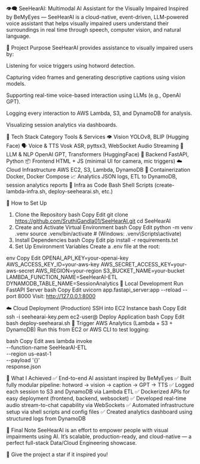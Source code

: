 👁️‍🗨️ SeeHearAI: Multimodal AI Assistant for the Visually Impaired
Inspired by BeMyEyes — SeeHearAI is a cloud-native, event-driven, LLM-powered voice assistant that helps visually impaired users understand their surroundings in real time through speech, computer vision, and natural language.

🚀 Project Purpose
SeeHearAI provides assistance to visually impaired users by:

Listening for voice triggers using hotword detection.

Capturing video frames and generating descriptive captions using vision models.

Supporting real-time voice-based interaction using LLMs (e.g., OpenAI GPT).

Logging every interaction to AWS Lambda, S3, and DynamoDB for analysis.

Visualizing session analytics via dashboards.

🧰 Tech Stack
Category	Tools & Services
👁️ Vision	YOLOv8, BLIP (Hugging Face)
🗣️ Voice & TTS	Vosk ASR, pyttsx3, WebSocket Audio Streaming
🧠 LLM & NLP	OpenAI GPT, Transformers (HuggingFace)
🧱 Backend	FastAPI, Python
📦 Frontend	HTML + JS (minimal UI for camera, mic triggers)
☁️ Cloud Infrastructure	AWS EC2, S3, Lambda, DynamoDB
🐳 Containerization	Docker, Docker Compose
📈 Analytics	JSON logs, ETL to DynamoDB, session analytics reports
📁 Infra as Code	Bash Shell Scripts (create-lambda-infra.sh, deploy-seehearai.sh, etc.)

🔧 How to Set Up
1. Clone the Repository
bash
Copy
Edit
git clone https://github.com/SruthiGandla01/SeeHearAI.git
cd SeeHearAI
2. Create and Activate Virtual Environment
bash
Copy
Edit
python -m venv .venv
source .venv/bin/activate  # (Windows: .venv\Scripts\activate)
3. Install Dependencies
bash
Copy
Edit
pip install -r requirements.txt
4. Set Up Environment Variables
Create a .env file at the root:

env
Copy
Edit
OPENAI_API_KEY=your-openai-key
AWS_ACCESS_KEY_ID=your-aws-key
AWS_SECRET_ACCESS_KEY=your-aws-secret
AWS_REGION=your-region
S3_BUCKET_NAME=your-bucket
LAMBDA_FUNCTION_NAME=SeeHearAI-ETL
DYNAMODB_TABLE_NAME=SessionAnalytics
🧪 Local Development
Run FastAPI Server
bash
Copy
Edit
uvicorn app.fastapi_server:app --reload --port 8000
Visit: http://127.0.0.1:8000

☁️ Cloud Deployment (Production)
SSH into EC2 Instance
bash
Copy
Edit
ssh -i seehearai-key.pem ec2-user@<your-ec2-ip>
Deploy Application
bash
Copy
Edit
bash deploy-seehearai.sh
🧠 Trigger AWS Analytics (Lambda + S3 + DynamoDB)
Run this from EC2 or AWS CLI to test logging:

bash
Copy
Edit
aws lambda invoke \
  --function-name SeeHearAI-ETL \
  --region us-east-1 \
  --payload '{}' \
  response.json

  
🧩 What I Achieved
✅ End-to-end AI assistant inspired by BeMyEyes
✅ Built fully modular pipeline: hotword → vision → caption → GPT → TTS
✅ Logged each session to S3 and DynamoDB via Lambda ETL
✅ Dockerized APIs for easy deployment (frontend, backend, websocket)
✅ Developed real-time audio stream-to-chat capability via WebSockets
✅ Automated infrastructure setup via shell scripts and config files
✅ Created analytics dashboard using structured logs from DynamoDB



📣 Final Note
SeeHearAI is an effort to empower people with visual impairments using AI. It’s scalable, production-ready, and cloud-native — a perfect full-stack Data/Cloud Engineering showcase.

🌟 Give the project a star if it inspired you!
